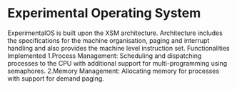 # Experimental Operating System
ExperimentalOS is built upon the XSM architecture. Architecture includes the specifications for the
machine organisation, paging and interrupt handling and also provides the machine level instruction
set.
Functionalities Implemented
1.Process Management: Scheduling and dispatching processes to the CPU with additional support for
multi-programming using semaphores.
2.Memory Management: Allocating memory for processes with support for demand paging.
